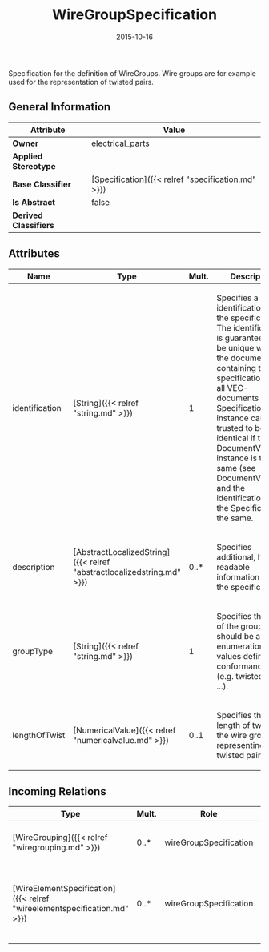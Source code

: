 ﻿---
title: WireGroupSpecification
toc: false
type: specs
date: "2015-10-16"
draft: false
specification: VEC
version: 1.1.2
documentType: "Recommendation"
elementType: Class
classes:
  - WireGroupSpecification
menu_name: vec-1.1.2
---
<p> Specification for the definition of WireGroups. Wire groups are for example used for the representation of twisted pairs.      </p>

## General Information

| Attribute               | Value |
|-------------------------|-------|
| **Owner**               | electrical_parts |
| **Applied Stereotype**  |   |
| **Base Classifier**     | [Specification]({{< relref "specification.md" >}})<br/>  |
| **Is Abstract**         | false |
| **Derived Classifiers** |   |

## Attributes
|  Name  |  Type  |  Mult.  |  Description  |  Owning Classifier  |
|--------|--------|---------|---------------|--------------|
|identification | [String]({{< relref "string.md" >}}) | 1 | <p> Specifies a unique identification of the specification. The identification is guaranteed to be unique within the document containing the specification. Over all VEC-documents a Specification-instance can be trusted to be identical if the DocumentVersion-instance is the same (see DocumentVersion) and the identification of the Specification is the same.      </p> | [Specification]({{< relref "specification.md" >}}) |
|description | [AbstractLocalizedString]({{< relref "abstractlocalizedstring.md" >}}) | 0..* | <p> Specifies additional, human readable information about the specification.      </p> | [Specification]({{< relref "specification.md" >}}) |
|groupType | [String]({{< relref "string.md" >}}) | 1 | <p>Specifies the type of the group. This should be an enumeration of values defined in a conformance class (e.g. twisted pair, ...).  </p> | [WireGroupSpecification]({{< relref "wiregroupspecification.md" >}}) |
|lengthOfTwist | [NumericalValue]({{< relref "numericalvalue.md" >}}) | 0..1 | <p>Specifies the length of twist if the wire group is representing a twisted pair.  </p> | [WireGroupSpecification]({{< relref "wiregroupspecification.md" >}}) |

##  Incoming Relations
|    Type  |   Mult.  |   Role    |   Mult.   |   Description  |
|----------|----------|-----------|-----------|----------------|
| [WireGrouping]({{< relref "wiregrouping.md" >}}) | 0..* | wireGroupSpecification | 1 | References the WireGroupSpecification that applies to the WireGrouping. |
| [WireElementSpecification]({{< relref "wireelementspecification.md" >}}) | 0..* | wireGroupSpecification | 0..1 | <p> If the <i>WireElement</i> is a member of a wire group then the specification of the wire group is referenced here.      </p> |
